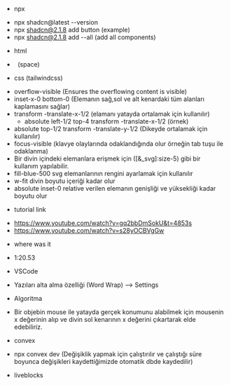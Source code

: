 * npx 
- npx shadcn@latest --version 
- npx shadcn@2.1.8 add button (example)
- npx shadcn@2.1.8 add --all (add all components)

* html
- &nbsp; (space)


* css (tailwindcss)
- overflow-visible (Ensures the overflowing content is visible)
- inset-x-0 bottom-0 (Elemanın sağ,sol ve alt kenardaki tüm alanları kaplamasını sağlar)
- transform -translate-x-1/2 (elamanı yatayda ortalamak için kullanılır)
    - absolute left-1/2 top-4 transform -translate-x-1/2 (örnek)
- absolute top-1/2 transform -translate-y-1/2 (Dikeyde ortalamak için kullanılır)
- focus-visible (klavye olaylarında odaklandığında olur örneğin tab tuşu ile odaklanma)
- Bir divin içindeki elemanlara erişmek için ([&_svg]:size-5) gibi bir kullanım yapılabilir.
- fill-blue-500 svg elemanlarının rengini ayarlamak için kullanılır
-  w-fit divin boyutu içeriği kadar olur
- absolute inset-0  relative verilen elemanın genişliği ve yüksekliği kadar boyutu olur 

* tutorial link 
- https://www.youtube.com/watch?v=gq2bbDmSokU&t=4853s
- https://www.youtube.com/watch?v=s28yOCBVgGw

* where was it 
- 1:20.53 

* VSCode
- Yazıları alta alma özelliği (Word Wrap) --> Settings

* Algoritma
- Bir objebin mouse ile yatayda gerçek konumunu alabilmek için mousenin x değerinin alıp ve divin sol kenarının x değerini çıkartarak elde edebiliriz.

* convex
- npx convex dev (Değişiklik yapmak için çalıştırılır ve çalıştığı süre boyunca değişikleri kaydettiğimizde otomatik dbde kaydedilir)

* liveblocks